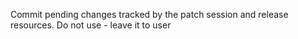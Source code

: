 Commit pending changes tracked by the patch session and release resources. Do not use - leave it to user
 
